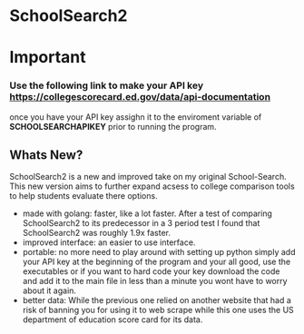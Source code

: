 # SchoolSearch2

# Important

### Use the following link to make your API key https://collegescorecard.ed.gov/data/api-documentation
once you have your API key assighn it to the enviroment variable of **SCHOOLSEARCHAPIKEY** prior to running the program.

## Whats New?
SchoolSearch2 is a new and improved take on my original School-Search. This new version aims to further expand acsess to college comparison tools to help students evaluate there options.
- made with golang: faster, like a lot faster. After a test of comparing SchoolSearch2 to its predecessor in a 3 period test I found that SchoolSearch2 was roughly 1.9x faster.
- improved interface: an easier to use interface.
- portable: no more need to play around with setting up python simply add your API key at the beginning of the program and your all good, use the executables or if you want to hard code your key download the code and add it to the main file in less than a minute you wont have to worry about it again.
- better data: While the previous one relied on another website that had a risk of banning you for using it to web scrape while this one uses the US department of education score card for its data.

